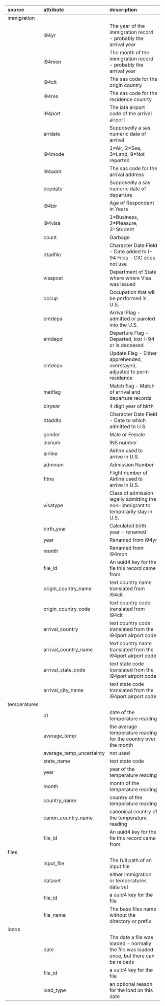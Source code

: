 | source       | attribute                | description                                                                              |
|:-------------|:-------------------------|:-----------------------------------------------------------------------------------------|
| immigration  |                          |                                                                                          |  
|              | i94yr                    | The year of the immigration record - probably the arrival year                           |
|              | i94mon                   | The month of the immigration record - probably the arrival year                          |
|              | i94cit                   | The sas code for the origin country                                                      |
|              | i94res                   | The sas code for the residence counrty                                                   |
|              | i94port                  | The iata airport code of the arrival airport                                             |
|              | arrdate                  | Supposedly a sas numeric date of arrival                                                 |
|              | i94mode                  | 1=Air, 2=Sea, 3=Land, 9=Not reported                                                     |
|              | i94addr                  | The sas code for the arrival address                                                     |
|              | depdate                  | Supposedly a sas numeric date of departure                                               |
|              | i94bir                   | Age of Respondent in Years                                                               |
|              | i94visa                  | 1=Business, 2=Pleasure, 3=Student                                                        |
|              | count                    | Garbage                                                                                  |
|              | dtadfile                 | Character Date Field - Date added to I-94 Files - CIC does not use                       |
|              | visapost                 | Department of State where where Visa was issued                                          |
|              | occup                    | Occupation that will be performed in U.S.                                                |
|              | entdepa                  | Arrival Flag - admitted or paroled into the U.S.                                         |
|              | entdepd                  | Departure Flag - Departed, lost I-94 or is deceased                                      |
|              | entdepu                  | Update Flag - Either apprehended, overstayed, adjusted to perm residence                 |
|              | matflag                  | Match flag - Match of arrival and departure records                                      |
|              | biryear                  | 4 digit year of birth                                                                    |
|              | dtaddto                  | Character Date Field - Date to which admitted to U.S.                                    |
|              | gender                   | Male or Female                                                                           |
|              | insnum                   | INS number                                                                               |
|              | airline                  | Airline used to arrive in U.S.                                                           |
|              | admnum                   | Admission Number                                                                         |
|              | fltno                    | Flight number of Airline used to arrive in U.S.                                          |
|              | visatype                 | Class of admission legally admitting the non-immigrant to temporarily stay in U.S.       |
|              | birth_year               | Calculated birth year - renamed                                                          |
|              | year                     | Renamed from i94yr                                                                       |
|              | month                    | Renamed from i94mon                                                                      |
|              | file_id                  | An uuid4 key for the fie this record came from                                           |
|              | origin_country_name      | text country name translated from i94cit                                                 |
|              | origin_country_code      | text country code translated from i94cit                                                 |
|              | arrival_country          | text country code translated from the i94port airport code                               |
|              | arrival_country_name     | text country name translated from the i94port airport code                               |
|              | arrival_state_code       | text state code translated from the i94port airport code                                 |
|              | arrival_city_name        | text state code translated from the i94port airport code                                 |
| temperatures |                          |                                                                                          |
|              | dt                       | date of the temperature reading                                                          |
|              | average_temp             | the average temperature reading for the country over the month                           |
|              | average_temp_uncertainty | not used                                                                                 |
|              | state_name               | text state code                                                                          |
|              | year                     | year of the temperature reading                                                          |
|              | month                    | month of the temperature reading                                                         |
|              | country_name             | country of the temperature reading                                                       |
|              | canon_country_name       | canonical country of the temperature reading                                             |
|              | file_id                  | An uuid4 key for the fie this record came from                                           |
| files        |                          |                                                                                          |  
|              | input_file               | The full path of an input file                                                           |  
|              | dataset                  | either immigration or temperatures data set                                              |  
|              | file_id                  | a uuid4 key for the file                                                                 |  
|              | file_name                | The base files name without the directory or prefix                                      |  
| loads        |                          |                                                                                          |  
|              | date                     | The date a file was loaded - normally the file was loaded once, but there can be reloads |  
|              | file_id                  | a uuid4 key for the file                                                                 |  
|              | load_type                | an optional reason for the load on this date                                             |  
